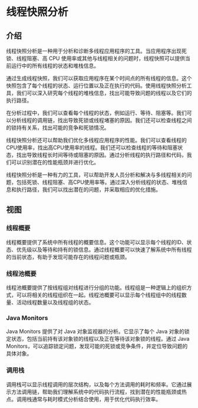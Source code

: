 # 线程快照分析

## 介绍

线程快照分析是一种用于分析和诊断多线程应用程序的工具。当应用程序出现死锁、线程阻塞、高 CPU
使用率或其他与线程相关的问题时，线程快照可以提供当前运行中的所有线程的状态和堆栈信息。

通过生成线程快照，我们可以获取应用程序在某个时间点的所有线程的信息。这个快照包含了每个线程的状态、运行位置以及正在执行的代码。使用线程快照分析工具，我们可以深入研究每个线程的堆栈信息，找出可能导致问题的线程以及它们的执行路径。

在分析过程中，我们可以查看每个线程的状态，例如运行、等待、阻塞等。我们可以分析线程的调用链，找出导致死锁或线程堵塞的原因。我们还可以检查线程之间的锁持有关系，找出可能的竞争和死锁情况。

线程快照分析还可以帮助我们优化多线程应用程序的性能。我们可以查看线程的CPU使用率，找出高CPU使用率的线程。我们还可以检查线程的等待和阻塞状态，找出导致线程长时间等待或阻塞的原因。通过分析线程的执行路径和代码，我们可以识别潜在的性能瓶颈并进行优化。

线程快照分析是一种有力的工具，可以帮助开发人员分析和解决与多线程相关的问题，包括死锁、线程阻塞、高CPU使用率等。通过深入分析线程的状态、堆栈信息和执行路径，我们可以找出潜在的问题，并采取相应的优化措施。

## 视图

### 线程概要

线程概要提供了系统中所有线程的概要信息。这个功能可以显示每个线程的ID、状态、优先级以及等待和持有的锁信息。通过线程概要可以快速了解系统中所有线程的当前状态，有助于发现可能存在的线程问题或瓶颈。

### 线程池概要

线程池概要提供了按线程组对线程进行分组的功能。线程组是一种逻辑上的组织方式，可以将相关的线程组织在一起。线程池概要可以显示每个线程组中的线程数量、活动线程数量以及线程组的状态。

### Java Monitors

Java Monitors 提供了对 Java 对象监视器的分析。它显示了每个 Java 对象的锁定状态，包括当前持有该对象锁的线程以及正在等待该对象锁的线程。通过
Java
Monitors，可以追踪锁定问题，发现可能的死锁或竞争条件，并定位导致问题的具体对象。

### 调用栈

调用栈可以显示线程调用的层次结构，以及每个方法调用的耗时和频率。它通过展示方法调用链，帮助我们理解系统中的代码执行流程，找到潜在的性能瓶颈或热点。调用栈通常与耗时模式分析结合使用，用于优化代码执行效率。